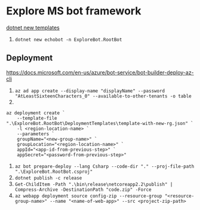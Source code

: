 # Explore MS bot framework

[dotnet new templates](https://github.com/microsoft/BotBuilder-Samples/tree/master/generators/dotnet-templates)

1. `dotnet new echobot -n ExploreBot.RootBot`

## Deployment

https://docs.microsoft.com/en-us/azure/bot-service/bot-builder-deploy-az-cli

1. `az ad app create --display-name "displayName" --password "AtLeastSixteenCharacters_0" --available-to-other-tenants -o table`
1. 
```
az deployment create `
    --template-file ".\ExploreBot.RootBot\DeploymentTemplates\template-with-new-rg.json" `
    -l <region-location-name> `
    --parameters `
    groupName="<new-group-name>" `
    groupLocation="<region-location-name>" `
    appId="<app-id-from-previous-step>" `
    appSecret="<password-from-previous-step>" 
```
1. `az bot prepare-deploy --lang Csharp --code-dir "." --proj-file-path ".\ExploreBot.RootBot.csproj"`
1. `dotnet publish -c release`
1. `Get-ChildItem -Path ".\bin\release\netcoreapp2.2\publish" | Compress-Archive -DestinationPath "code.zip" -Force`
1. `az webapp deployment source config-zip --resource-group "<resource-group-name>" --name "<name-of-web-app>" --src <project-zip-path>`
